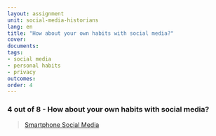 ```yaml
---
layout: assignment
unit: social-media-historians
lang: en
title: "How about your own habits with social media?"  
cover:
documents:
tags:
- social media
- personal habits 
- privacy
outcomes:
order: 4
---
```


### 4 out of 8 - How about your own habits with social media?

<blockquote class="imgur-embed-pub" lang="en" data-id="dqSRAaT"  ><a href="//imgur.com/dqSRAaT">Smartphone Social Media</a></blockquote><script async src="//s.imgur.com/min/embed.js" charset="utf-8"></script>



